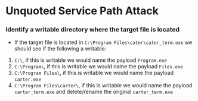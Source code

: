 # Unquoted Service Path Attack

### Identify a writable directory where the target file is located

- If the target file is located in `C:\Program Files\cater\cater_term.exe` we should see if the following a writable:

1. `C:\`, if this is writable we would name the payload `Program.exe`
2. `C:\Program\`, if this is writable we would name the payload `Files.exe`
3. `C:\Program Files\`, if this is writable we would name the payload `carter.exe`
4. `C:\Program Files\carter\`, if this is writable we would name the payload `carter_term.exe` and delete/rename the original `carter_term.exe`


